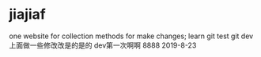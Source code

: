 # jiajiaf
one website for collection methods for make changes;
learn git test git
dev 上面做一些修改改是的是的  dev第一次啊啊 8888
2019-8-23